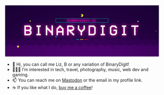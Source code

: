 ![banner](/banner.jpg)
- 👋 Hi, you can call me Liz, B or any variation of BinaryDigit!
- 👩🏽‍💻 I’m interested in tech, travel, photography, music, web dev and gaming.
- 📫 You can reach me on [Mastodon](https://mstdn.games/@BinaryDigit) or the email in my profile link.
- ☕ If you like what I do, [buy me a coffee](https://ko-fi.com/binarydigit)! 
